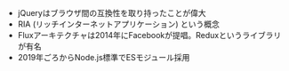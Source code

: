 - jQueryはブラウザ間の互換性を取り持ったことが偉大
- RIA (リッチインターネットアプリケーション) という概念
- Fluxアーキテクチャは2014年にFacebookが提唱。Reduxというライブラリが有名
- 2019年ごろからNode.js標準でESモジュール採用